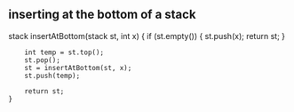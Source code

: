 ## inserting at the bottom of a stack
stack<int> insertAtBottom(stack<int> st, int x) {
        if (st.empty()) {
            st.push(x);
            return st;
        }
        
        int temp = st.top();
        st.pop();
        st = insertAtBottom(st, x);
        st.push(temp);
        
        return st;
    }